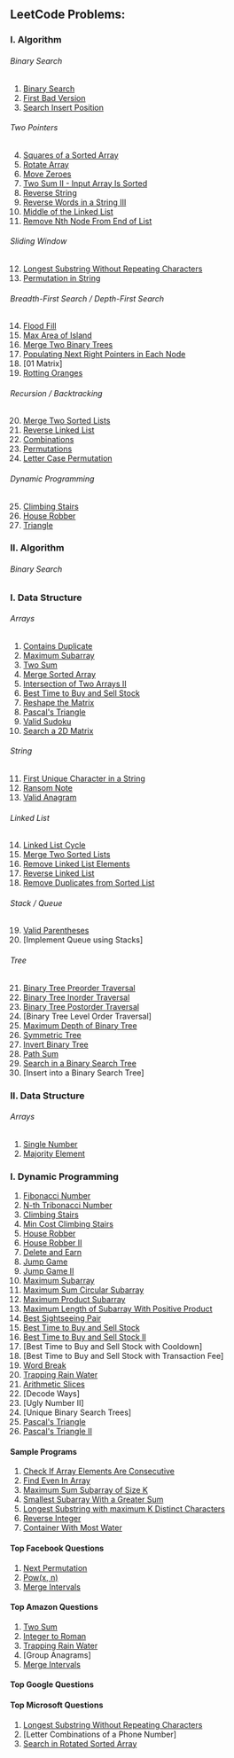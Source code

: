 ## LeetCode Problems:
### I. Algorithm
###### Binary Search
1. [Binary Search](https://github.com/sijuv3/PracticeProject/blob/main/src/main/java/practice/BinarySearch.java)
2. [First Bad Version](https://github.com/sijuv3/PracticeProject/blob/main/src/main/java/practice/FirstBadVersion.java)
3. [Search Insert Position](https://github.com/sijuv3/PracticeProject/blob/main/src/main/java/practice/SearchInsertPosition.java)
###### Two Pointers
4. [Squares of a Sorted Array](https://github.com/sijuv3/PracticeProject/blob/main/src/main/java/practice/SquaresArray.java)
5. [Rotate Array](https://github.com/sijuv3/PracticeProject/blob/main/src/main/java/practice/RotateArray.java)
6. [Move Zeroes](https://github.com/sijuv3/PracticeProject/blob/main/src/main/java/practice/MoveZeroes.java)
7. [Two Sum II - Input Array Is Sorted](https://github.com/sijuv3/PracticeProject/blob/main/src/main/java/practice/TwoSumII.java)
8. [Reverse String](https://github.com/sijuv3/PracticeProject/blob/main/src/main/java/practice/ReverseString.java)
9. [Reverse Words in a String III](https://github.com/sijuv3/PracticeProject/blob/main/src/main/java/practice/ReverseWords.java)
10. [Middle of the Linked List](https://github.com/sijuv3/PracticeProject/blob/main/src/main/java/list/MiddleOfLinkedList.java)
11. [Remove Nth Node From End of List](https://github.com/sijuv3/PracticeProject/blob/main/src/main/java/list/RemoveNthNodeFromEnd.java)
###### Sliding Window
12. [Longest Substring Without Repeating Characters](https://github.com/sijuv3/PracticeProject/blob/main/src/main/java/practice/LongestSubstring.java)
13. [Permutation in String](https://github.com/sijuv3/PracticeProject/blob/main/src/main/java/practice/PermutationString.java)
###### Breadth-First Search / Depth-First Search
14. [Flood Fill](https://github.com/sijuv3/PracticeProject/blob/main/src/main/java/traversal/FloodFill.java)
15. [Max Area of Island](https://github.com/sijuv3/PracticeProject/blob/main/src/main/java/traversal/MaxAreaOfIsland.java)
16. [Merge Two Binary Trees](https://github.com/sijuv3/PracticeProject/blob/main/src/main/java/tree/MergeBinaryTrees.java)
17. [Populating Next Right Pointers in Each Node](https://github.com/sijuv3/PracticeProject/blob/main/src/main/java/list/PopulateNextRightPointers.java)
18. [01 Matrix]
19. [Rotting Oranges](https://github.com/sijuv3/PracticeProject/blob/main/src/main/java/traversal/RottingOranges.java)
###### Recursion / Backtracking
20. [Merge Two Sorted Lists](https://github.com/sijuv3/PracticeProject/blob/main/src/main/java/list/MergeLists.java)
21. [Reverse Linked List](https://github.com/sijuv3/PracticeProject/blob/main/src/main/java/list/ReverseLinkedList.java)
22. [Combinations](https://github.com/sijuv3/PracticeProject/blob/main/src/main/java/practice/Combinations.java)
23. [Permutations](https://github.com/sijuv3/PracticeProject/blob/main/src/main/java/practice/Permutations.java)
24. [Letter Case Permutation](https://github.com/sijuv3/PracticeProject/blob/main/src/main/java/practice/LetterCasePermutation.java)
###### Dynamic Programming
25. [Climbing Stairs](https://github.com/sijuv3/PracticeProject/blob/main/src/main/java/dynamic/ClimbingStairs.java)
26. [House Robber](https://github.com/sijuv3/PracticeProject/blob/main/src/main/java/dynamic/HouseRobber.java)
27. [Triangle](https://github.com/sijuv3/PracticeProject/blob/main/src/main/java/dynamic/Triangle.java)

### II. Algorithm
###### Binary Search

### I. Data Structure
###### Arrays
1. [Contains Duplicate](https://github.com/sijuv3/PracticeProject/blob/main/src/main/java/practice/ContainsDuplicate.java)
2. [Maximum Subarray](https://github.com/sijuv3/PracticeProject/blob/main/src/main/java/practice/MaximumSubArray.java)
3. [Two Sum](https://github.com/sijuv3/PracticeProject/blob/main/src/main/java/practice/TwoSum.java)
4. [Merge Sorted Array](https://github.com/sijuv3/PracticeProject/blob/main/src/main/java/practice/MergeSortedArray.java)
5. [Intersection of Two Arrays II](https://github.com/sijuv3/PracticeProject/blob/main/src/main/java/practice/IntersectionOfArrays.java)
6. [Best Time to Buy and Sell Stock](https://github.com/sijuv3/PracticeProject/blob/main/src/main/java/practice/BestTimeToBuySellStock.java)
7. [Reshape the Matrix](https://github.com/sijuv3/PracticeProject/blob/main/src/main/java/practice/ReshapeMatrix.java)
8. [Pascal's Triangle](https://github.com/sijuv3/PracticeProject/blob/main/src/main/java/dynamic/PascalsTriangle.java)
9. [Valid Sudoku](https://github.com/sijuv3/PracticeProject/blob/main/src/main/java/practice/ValidSudoku.java)
10. [Search a 2D Matrix](https://github.com/sijuv3/PracticeProject/blob/main/src/main/java/practice/Search2DMatrix.java)
###### String
11. [First Unique Character in a String](https://github.com/sijuv3/PracticeProject/blob/main/src/main/java/practice/FirstUniqueCharacterInString.java)
12. [Ransom Note](https://github.com/sijuv3/PracticeProject/blob/main/src/main/java/practice/RansomNote.java)
13. [Valid Anagram](https://github.com/sijuv3/PracticeProject/blob/main/src/main/java/practice/ValidAnagram.java)
###### Linked List
14. [Linked List Cycle](https://github.com/sijuv3/PracticeProject/blob/main/src/main/java/list/LinkedListCycle.java)
15. [Merge Two Sorted Lists](https://github.com/sijuv3/PracticeProject/blob/main/src/main/java/list/MergeLists.java)
16. [Remove Linked List Elements](https://github.com/sijuv3/PracticeProject/blob/main/src/main/java/list/RemoveListElements.java)
17. [Reverse Linked List](https://github.com/sijuv3/PracticeProject/blob/main/src/main/java/list/ReverseLinkedList.java)
18. [Remove Duplicates from Sorted List](https://github.com/sijuv3/PracticeProject/blob/main/src/main/java/list/RemoveDuplicatesFromList.java)
###### Stack / Queue
19. [Valid Parentheses](https://github.com/sijuv3/PracticeProject/blob/main/src/main/java/stack/ValidParentheses.java)
20. [Implement Queue using Stacks]
###### Tree
21. [Binary Tree Preorder Traversal](https://github.com/sijuv3/PracticeProject/blob/main/src/main/java/tree/BinaryTreePreorderTraversal.java)
22. [Binary Tree Inorder Traversal](https://github.com/sijuv3/PracticeProject/blob/main/src/main/java/tree/BinaryTreeInorderTraversal.java)
23. [Binary Tree Postorder Traversal](https://github.com/sijuv3/PracticeProject/blob/main/src/main/java/tree/BinaryTreePostorderTraversal.java)
24. [Binary Tree Level Order Traversal]
25. [Maximum Depth of Binary Tree](https://github.com/sijuv3/PracticeProject/blob/main/src/main/java/tree/MaximumDepthOfBinaryTree.java)
26. [Symmetric Tree](https://github.com/sijuv3/PracticeProject/blob/main/src/main/java/tree/SymmetricTree.java)
27. [Invert Binary Tree](https://github.com/sijuv3/PracticeProject/blob/main/src/main/java/tree/InvertBinaryTree.java)
28. [Path Sum](https://github.com/sijuv3/PracticeProject/blob/main/src/main/java/tree/PathSum.java)
29. [Search in a Binary Search Tree](https://github.com/sijuv3/PracticeProject/blob/main/src/main/java/tree/SearchInBinaryTree.java)
30. [Insert into a Binary Search Tree]

### II. Data Structure
###### Arrays
1. [Single Number](https://github.com/sijuv3/PracticeProject/blob/main/src/main/java/arrays/SingleNumber.java)
2. [Majority Element](https://github.com/sijuv3/PracticeProject/blob/main/src/main/java/arrays/MajorityElement.java)

### I. Dynamic Programming
1. [Fibonacci Number](https://github.com/sijuv3/PracticeProject/blob/main/src/main/java/dynamic/Fibonacci.java)
2. [N-th Tribonacci Number](https://github.com/sijuv3/PracticeProject/blob/main/src/main/java/dynamic/Tribonacci.java)
3. [Climbing Stairs](https://github.com/sijuv3/PracticeProject/blob/main/src/main/java/dynamic/ClimbingStairs.java)
4. [Min Cost Climbing Stairs](https://github.com/sijuv3/PracticeProject/blob/main/src/main/java/dynamic/MinCostClimbingStairs.java)
5. [House Robber](https://github.com/sijuv3/PracticeProject/blob/main/src/main/java/dynamic/HouseRobber.java)
6. [House Robber II](https://github.com/sijuv3/PracticeProject/blob/main/src/main/java/dynamic/HouseRobberII.java)
7. [Delete and Earn](https://github.com/sijuv3/PracticeProject/blob/main/src/main/java/dynamic/DeleteAndEarn.java)
8. [Jump Game](https://github.com/sijuv3/PracticeProject/blob/main/src/main/java/dynamic/JumpGame.java)
9. [Jump Game II](https://github.com/sijuv3/PracticeProject/blob/main/src/main/java/dynamic/JumpGameII.java)
10. [Maximum Subarray](https://github.com/sijuv3/PracticeProject/blob/main/src/main/java/practice/MaximumSubArray.java)
11. [Maximum Sum Circular Subarray](https://github.com/sijuv3/PracticeProject/blob/main/src/main/java/dynamic/MaximumSumCircularSubarray.java)
12. [Maximum Product Subarray](https://github.com/sijuv3/PracticeProject/blob/main/src/main/java/dynamic/MaximumProductSubarray.java)
13. [Maximum Length of Subarray With Positive Product](https://github.com/sijuv3/PracticeProject/blob/main/src/main/java/dynamic/MaximumLengthOfSubarrayWithPositiveProduct.java)
14. [Best Sightseeing Pair](https://github.com/sijuv3/PracticeProject/blob/main/src/main/java/dynamic/BestSightseeingPair.java)
15. [Best Time to Buy and Sell Stock](https://github.com/sijuv3/PracticeProject/blob/main/src/main/java/dynamic/BestTimeToBuySellStock.java)
16. [Best Time to Buy and Sell Stock II](https://github.com/sijuv3/PracticeProject/blob/main/src/main/java/dynamic/BestTimeToBuySellStockII.java)
17. [Best Time to Buy and Sell Stock with Cooldown]
18. [Best Time to Buy and Sell Stock with Transaction Fee]
19. [Word Break](https://github.com/sijuv3/PracticeProject/blob/main/src/main/java/dynamic/WordBreak.java)
20. [Trapping Rain Water](https://github.com/sijuv3/PracticeProject/blob/main/src/main/java/dynamic/TrappingRainWater.java)
21. [Arithmetic Slices](https://github.com/sijuv3/PracticeProject/blob/main/src/main/java/dynamic/ArithmeticSlices.java)
22. [Decode Ways]
23. [Ugly Number II]
24. [Unique Binary Search Trees]
25. [Pascal's Triangle](https://github.com/sijuv3/PracticeProject/blob/main/src/main/java/dynamic/PascalsTriangle.java)
26. [Pascal's Triangle II](https://github.com/sijuv3/PracticeProject/blob/main/src/main/java/dynamic/PascalsTriangleII)

#### Sample Programs
1. [Check If Array Elements Are Consecutive](https://github.com/sijuv3/PracticeProject/blob/main/src/main/java/practice/CheckIfArrayElementsAreConsecutive.java)
2. [Find Even In Array](https://github.com/sijuv3/PracticeProject/blob/main/src/main/java/practice/FindEvenInArray.java)
3. [Maximum Sum Subarray of Size K](https://github.com/sijuv3/PracticeProject/blob/main/src/main/java/practice/MaxSumSubArrayOfSizeK.java)
4. [Smallest Subarray With a Greater Sum](https://github.com/sijuv3/PracticeProject/blob/main/src/main/java/practice/MinSizeSubArraySum.java)
5. [Longest Substring with maximum K Distinct Characters]()
6. [Reverse Integer](https://github.com/sijuv3/PracticeProject/blob/main/src/main/java/practice/ReverseInteger.java)
7. [Container With Most Water](https://github.com/sijuv3/PracticeProject/blob/main/src/main/java/practice/ContainerWithMostWater.java)

#### Top Facebook Questions
1. [Next Permutation](https://github.com/sijuv3/PracticeProject/blob/main/src/main/java/practice/NextPermutation.java)
2. [Pow(x, n)](https://github.com/sijuv3/PracticeProject/blob/main/src/main/java/practice/Pow.java)
3. [Merge Intervals](https://github.com/sijuv3/PracticeProject/blob/main/src/main/java/practice/MergeIntervals.java)

#### Top Amazon Questions
1. [Two Sum](https://github.com/sijuv3/PracticeProject/blob/main/src/main/java/practice/TwoSum.java)
2. [Integer to Roman](https://github.com/sijuv3/PracticeProject/blob/main/src/main/java/practice/IntegertoRoman.java)
3. [Trapping Rain Water](https://github.com/sijuv3/PracticeProject/blob/main/src/main/java/dynamic/TrappingRainWater.java)
4. [Group Anagrams]
5. [Merge Intervals](https://github.com/sijuv3/PracticeProject/blob/main/src/main/java/practice/MergeIntervals.java)

#### Top Google Questions

#### Top Microsoft Questions
1. [Longest Substring Without Repeating Characters](https://github.com/sijuv3/PracticeProject/blob/main/src/main/java/practice/LongestSubstring.java)
2. [Letter Combinations of a Phone Number]
3. [Search in Rotated Sorted Array](https://github.com/sijuv3/PracticeProject/blob/main/src/main/java/practice/SearchInRotatedSortedArray.java)